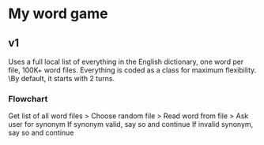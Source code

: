 # My word game
## v1
Uses a full local list of everything in the English dictionary, one word per file, 100K+ word files. Everything is coded as a class for maximum flexibility. 
\By default, it starts with 2 turns.
### Flowchart
Get list of all word files > Choose random file > Read word from file > Ask user for synonym
If synonym valid, say so and continue
If invalid synonym, say so and continue

